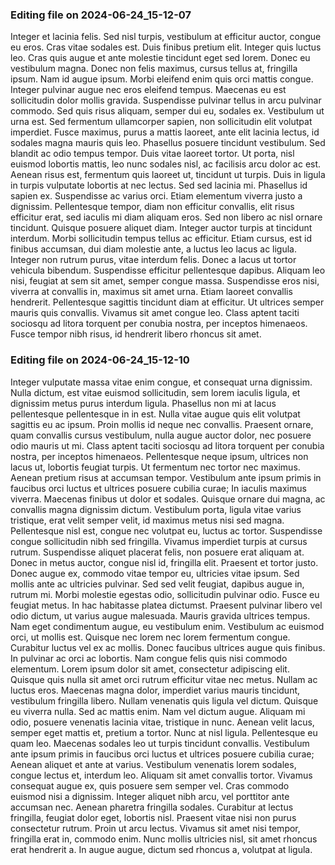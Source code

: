 

### Editing file on 2024-06-24_15-12-07

Integer et lacinia felis. Sed nisl turpis, vestibulum at efficitur auctor, congue eu eros. Cras vitae sodales est. Duis finibus pretium elit. Integer quis luctus leo. Cras quis augue et ante molestie tincidunt eget sed lorem. Donec eu vestibulum magna. Donec non felis maximus, cursus tellus at, fringilla ipsum. Nam id augue ipsum. Morbi eleifend enim quis orci mattis congue. Integer pulvinar augue nec eros eleifend tempus. Maecenas eu est sollicitudin dolor mollis gravida.
Suspendisse pulvinar tellus in arcu pulvinar commodo. Sed quis risus aliquam, semper dui eu, sodales ex. Vestibulum ut urna est. Sed fermentum ullamcorper sapien, non sollicitudin elit volutpat imperdiet. Fusce maximus, purus a mattis laoreet, ante elit lacinia lectus, id sodales magna mauris quis leo. Phasellus posuere tincidunt vestibulum. Sed blandit ac odio tempus tempor. Duis vitae laoreet tortor. Ut porta, nisl euismod lobortis mattis, leo nunc sodales nisl, ac facilisis arcu dolor ac est. Aenean risus est, fermentum quis laoreet ut, tincidunt ut turpis.
Duis in ligula in turpis vulputate lobortis at nec lectus. Sed sed lacinia mi. Phasellus id sapien ex. Suspendisse ac varius orci. Etiam elementum viverra justo a dignissim. Pellentesque tempor, diam non efficitur convallis, elit risus efficitur erat, sed iaculis mi diam aliquam eros. Sed non libero ac nisl ornare tincidunt. Quisque posuere aliquet diam. Integer auctor turpis at tincidunt interdum. Morbi sollicitudin tempus tellus ac efficitur.
Etiam cursus, est id finibus accumsan, dui diam molestie ante, a luctus leo lacus ac ligula. Integer non rutrum purus, vitae interdum felis. Donec a lacus ut tortor vehicula bibendum. Suspendisse efficitur pellentesque dapibus. Aliquam leo nisi, feugiat at sem sit amet, semper congue massa. Suspendisse eros nisi, viverra at convallis in, maximus sit amet urna. Etiam laoreet convallis hendrerit. Pellentesque sagittis tincidunt diam at efficitur. Ut ultrices semper mauris quis convallis. Vivamus sit amet congue leo. Class aptent taciti sociosqu ad litora torquent per conubia nostra, per inceptos himenaeos. Fusce tempor nibh risus, id hendrerit libero rhoncus sit amet.




### Editing file on 2024-06-24_15-12-10

Integer vulputate massa vitae enim congue, et consequat urna dignissim. Nulla dictum, est vitae euismod sollicitudin, sem lorem iaculis ligula, et dignissim metus purus interdum ligula. Phasellus non mi at lacus pellentesque pellentesque in in est. Nulla vitae augue quis elit volutpat sagittis eu ac ipsum. Proin mollis id neque nec convallis. Praesent ornare, quam convallis cursus vestibulum, nulla augue auctor dolor, nec posuere odio mauris ut mi. Class aptent taciti sociosqu ad litora torquent per conubia nostra, per inceptos himenaeos.
Pellentesque neque ipsum, ultrices non lacus ut, lobortis feugiat turpis. Ut fermentum nec tortor nec maximus. Aenean pretium risus at accumsan tempor. Vestibulum ante ipsum primis in faucibus orci luctus et ultrices posuere cubilia curae; In iaculis maximus viverra. Maecenas finibus ut dolor et sodales. Quisque ornare dui magna, ac convallis magna dignissim dictum. Vestibulum porta, ligula vitae varius tristique, erat velit semper velit, id maximus metus nisi sed magna. Pellentesque nisl est, congue nec volutpat eu, luctus ac tortor. Suspendisse congue sollicitudin nibh sed fringilla. Vivamus imperdiet turpis at cursus rutrum. Suspendisse aliquet placerat felis, non posuere erat aliquam at. Donec in metus auctor, congue nisl id, fringilla elit. Praesent et tortor justo. Donec augue ex, commodo vitae tempor eu, ultricies vitae ipsum. Sed mollis ante ac ultricies pulvinar.
Sed sed velit feugiat, dapibus augue in, rutrum mi. Morbi molestie egestas odio, sollicitudin pulvinar odio. Fusce eu feugiat metus. In hac habitasse platea dictumst. Praesent pulvinar libero vel odio dictum, ut varius augue malesuada. Mauris gravida ultrices tempus. Nam eget condimentum augue, eu vestibulum enim. Vestibulum ac euismod orci, ut mollis est. Quisque nec lorem nec lorem fermentum congue. Curabitur luctus vel ex ac mollis. Donec faucibus ultrices augue quis finibus. In pulvinar ac orci ac lobortis. Nam congue felis quis nisi commodo elementum. Lorem ipsum dolor sit amet, consectetur adipiscing elit.
Quisque quis nulla sit amet orci rutrum efficitur vitae nec metus. Nullam ac luctus eros. Maecenas magna dolor, imperdiet varius mauris tincidunt, vestibulum fringilla libero. Nullam venenatis quis ligula vel dictum. Quisque eu viverra nulla. Sed ac mattis enim. Nam vel dictum augue. Aliquam mi odio, posuere venenatis lacinia vitae, tristique in nunc. Aenean velit lacus, semper eget mattis et, pretium a tortor. Nunc at nisl ligula. Pellentesque eu quam leo. Maecenas sodales leo ut turpis tincidunt convallis.
Vestibulum ante ipsum primis in faucibus orci luctus et ultrices posuere cubilia curae; Aenean aliquet et ante at varius. Vestibulum venenatis lorem sodales, congue lectus et, interdum leo. Aliquam sit amet convallis tortor. Vivamus consequat augue ex, quis posuere sem semper vel. Cras commodo euismod nisi a dignissim. Integer aliquet nibh arcu, vel porttitor ante accumsan nec. Aenean pharetra fringilla sodales. Curabitur at lectus fringilla, feugiat dolor eget, lobortis nisl. Praesent vitae nisi non purus consectetur rutrum. Proin ut arcu lectus. Vivamus sit amet nisi tempor, fringilla erat in, commodo enim. Nunc mollis ultricies nisl, sit amet rhoncus erat hendrerit a. In augue augue, dictum sed rhoncus a, volutpat at ligula.


